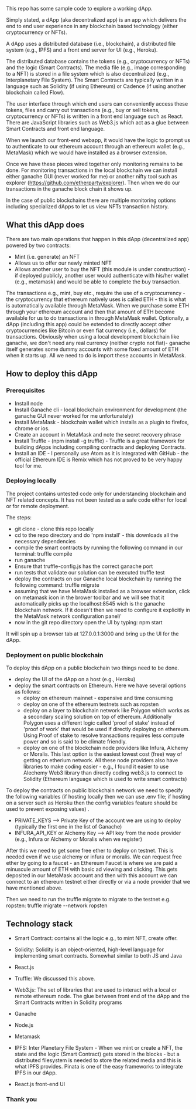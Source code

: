 This repo has some sample code to explore a working dApp.

Simply stated, a dApp (aka decentralized app) is an app which delivers the end to end user experience in any blockchain based technology (either cryptocurrency or NFTs).

A dApp  uses a distributed database (i.e., blockchain), a distributed file system (e.g., IPFS) and a front end server for UI (e.g., Heroku).

The distributed database contains the tokens (e.g., cryptocurrency or NFTs) and the logic (Smart Contracts). The media file (e.g., image corresponding to a NFT) is stored in a file system which is also decentralized (e.g., Interplanetary File System).  The Smart Contracts are typically written in a language such as Solidity (if using Ethereum) or Cadence (if using another blockchain called Flow).

The user interface through which end users can conveniently access these tokens, files and carry out transactions (e.g., buy or sell tokens, cryptocurrency or NFTs) is written in a front end language such as React. There are JavaScript libraries such as Web3.js which act as a glue between Smart Contracts and front end language.

When we launch our front-end webapp, it would have the logic to prompt us to authenticate to our ethereum account through an ethereum wallet (e.g., MetaMask) which we would have installed as a browser extension.

Once we have these pieces wired together only monitoring remains to be done. For monitoring transactions in the local blockchain we can install either ganache GUI (never worked for me) or another nifty tool such as explorer (https://github.com/etherparty/explorer). Then when we do our transactions in the ganache block chain it shows up.

In the case of public blockchains there are multiple monitoring options including specialized dApps to let us view NFTs transaction history.


## What this dApp does
There are two main operations that happen in this dApp (decentralized app) powered by two contracts:
* Mint (i.e. generate) an NFT
* Allows us to offer our newly minted NFT
* Allows another user to buy the NFT (this module is under construction) - if deployed publicly, another user would authenticate with his/her wallet (e.g., metamask) and would be able to complete the buy transaction.

The transactions e.g., mint, buy etc., require the use of a cryptocurrency - the cryptocurrency that ethereum natively uses is called ETH - this is what is automatically available through MetaMask. When we purchase some ETH through your ethereum account and then that amount of ETH become available for us to do transactions in through MetaMask wallet. Optionally, a dApp (including this app) could be extended to directly accept other cryptocurrencies like Bitcoin or even fiat currency (i.e., dollars) for transactions. Obviously when using a local development blockchain like ganache, we don't need any real currency (neither crypto not fiat)- ganache itself generates some dummy accounts with some fixed amount of ETH when it starts up. All we need to do is import these accounts in MetaMask.

## How to deploy this dApp

### Prerequisites
* Install node
* Install Ganache cli - local blockchain environment for development (the ganache GUI never worked for me unfortunately)
* Install MetaMask - blockchain wallet which installs as a plugin to firefox, chrome or ios.
* Create an account in MetaMask and note the secret recovery phrase
* Install Truffle - (npm install -g truffle)  - Truffle is a great framework for building dApps including compiling contracts and deploying Contracts.
* Install an IDE - I personally use Atom as it is integrated with GitHub  - the official Ethereum IDE is Remix which has not proved to be very happy tool for me.


### Deploying locally
The project contains untested code only for understanding blockchain and NFT related concepts. It has not been tested as a safe code either for local or for remote deployment.

The steps:

* git  clone - clone this repo locally
* cd to the repo directory and do 'npm install' - this  downloads all the necessary dependencies
* compile the smart contracts by running the following command in our terminal: truffle compile
* run ganache
* Ensure that truffle-config.js has the correct ganache port
* run tests that validate our solution can be executed truffle test
* deploy the contracts on our Ganache local blockchain by running the following command: truffle migrate
* assuming that we have MetaMask installed as  a browser extension, click on metamask icon in the brower toolbar and we will see that it automatically picks up the localhost:8545 wich is the ganache blockchain network. If it doesn't then we need to configure it explicitly in the MetaMask network configuration panel/
* now in the git repo directory open the UI by typing: npm start

It will spin up a browser tab at 127.0.0.1:3000 and bring up the UI for the dApp.

### Deployment on public blockchain
To deploy this dApp on a public blockchain two things  need to be done.
* deploy the UI of the dApp on a host (e.g., Heroku)
* deploy the smart contracts on Ethereum. Here we have several options as follows:
    * deploy on ethereum mainnet - expensive and time consuming
    * deploy on one of the  ethereum testnets such as ropsten
    * deploy on a layer to blockchain network like Polygon which works as a secondary scaling solution on top of ethereum. Additionally Polygon uses a different logic called 'proof of stake' instead of 'proof of work' that would be used if directly deploying on ethereum. Using Proof of stake to resolve transactions requires less compute power and so is said to be climate friendly.
    * deploy on one of the blockchain node providers like Infura, Alchemy or Moralis. This last option is the easiest lowest cost (free) way of getting on etherium network. All these node providers also have libraries to make coding easier - e.g., I found it easier to use Alechemy Web3 library than directly coding web3.js to connect to Solidity (Ethereum language which is used to write smart contracts)

To deploy the contracts on public blockchain network we need to specify the following variables (if hosting locally then we can use .env file; if hosting on a server such as Heroku then the config variables feature should be used to prevent exposing values) .

* PRIVATE_KEYS --> Private Key of the account we are using to deploy (typically the first one in the list of Ganache)
* INFURA_API_KEY  or Alchemy Key --> API key from the node provider (e.g., Infura or Alchemy or Moralis when we register)

After this we need to get some free ether to deploy on testnet. This is needed even if we use alchemy or infura or moralis. We can request free ether by going to a faucet - an Ethereum Faucet is where we are paid a minuscule amount of ETH with basic ad viewing and clicking. This gets deposited in our MetaMask account and then with this account we can connect to an ethereum testnet either directly or via a node provider that we have mentioned above.

Then we need to run the truffle migrate to migrate to the testnet e.g. ropsten: truffle migrate --network ropsten



## Technology stack

- Smart Contract: contains all the logic e.g., to mint NFT, create  offer.
- Solidity: Solidity is an object-oriented, high-level language for implementing smart contracts. Somewhat similar to both JS and Java
- React.js
- Truffle: We discussed this above.
- Web3.js: The set of libraries that  are used to interact with a local or remote ethereum node. The glue between front end of the dApp and the Smart Contracts written in Solidity programs
- Ganache
- Node.js
- Metamask
- IPFS: Inter Planetary File System - When we mint or create a NFT, the state and the logic (Smart Contract) gets stored in the blocks - but a distributed filesystem is needed to store the related media and this is what IPFS provides. Pinata is one of the easy frameworks to integrate IPFS in our dApp.

- React.js front-end UI

### Thank you

